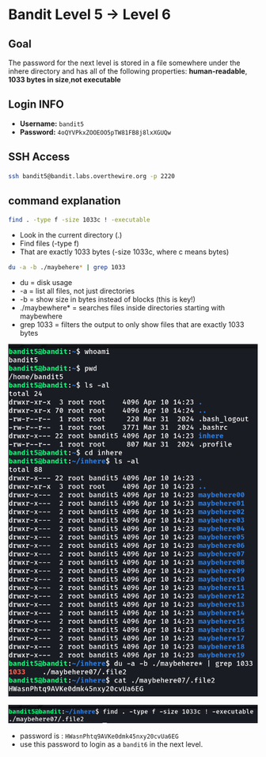 # Bandit Level 5 → Level 6


## Goal
The password for the next level is stored in a file somewhere under the inhere directory and has all of the following properties: **human-readable**, **1033 bytes in size**,**not executable**


## Login INFO
- **Username:** `bandit5`
- **Password:** `4oQYVPkxZOOEOO5pTW81FB8j8lxXGUQw`


## SSH Access

```bash
ssh bandit5@bandit.labs.overthewire.org -p 2220
```


## command explanation
```bash
find . -type f -size 1033c ! -executable
```
- Look in the current directory (.)
- Find files (-type f)
- That are exactly 1033 bytes (-size 1033c, where c means bytes)

```bash
du -a -b ./maybehere* | grep 1033
```
- du = disk usage
- -a = list all files, not just directories
- -b = show size in bytes instead of blocks (this is key!)
- ./maybewhere* = searches files inside directories starting with maybewhere
- grep 1033 = filters the output to only show files that are exactly 1033 bytes

![level 5](/image/level5.png)

![level 5](/image/level5II.png)

- password is : `HWasnPhtq9AVKe0dmk45nxy20cvUa6EG`
- use this password to login as a `bandit6` in the next level.